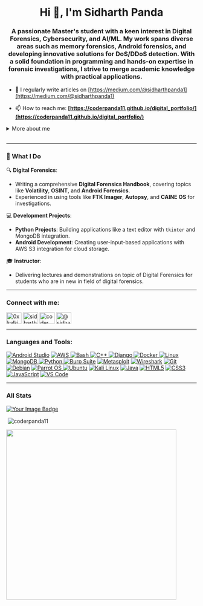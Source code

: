 <h1 align="center">Hi 👋, I'm Sidharth Panda</h1>
<h3 align="center">A passionate Master's student with a keen interest in Digital Forensics, Cybersecurity, and AI/ML. My work spans diverse areas such as memory forensics, Android forensics, and developing innovative solutions for DoS/DDoS detection. With a solid foundation in programming and hands-on expertise in forensic investigations, I strive to merge academic knowledge with practical applications.</h3>

- 📝 I regularly write articles on [https://medium.com/@sidharthpanda1](https://medium.com/@sidharthpanda1)

- 📫 How to reach me: **[https://coderpanda11.github.io/digital_portfolio/](https://coderpanda11.github.io/digital_portfolio/)**

<details>
  <summary>More about me</summary>

- **Name**: Sidharth Panda
- **Alias**: Kalki, Coderpanda11
- **From**: India
- **Instructor** | **Security Researcher** | **Digital Forensics Practioner** | **Developer** | **CTF Player**
- i have experience in cracking,web development,bug Hunting,digital forensics,Social engineering,spy.
-**Reverse Engineering**, **Malware Analysis**
- Improving knowledge in **Website Vulnerabilities**,**Android Development**,**Web Development**
- I’m currently learning **everything** 

</details>
<br>


---
### 🌟 What I Do  
🔍 **Digital Forensics**:  
- Writing a comprehensive **Digital Forensics Handbook**, covering topics like **Volatility**, **OSINT**, and **Android Forensics**.  
- Experienced in using tools like **FTK Imager**, **Autopsy**, and **CAINE OS** for investigations.  


💻 **Development Projects**:  
- **Python Projects**: Building applications like a text editor with `tkinter` and MongoDB integration.  
- **Android Development**: Creating user-input-based applications with AWS S3 integration for cloud storage.  

🎓 **Instructor**:  
-  Delivering lectures and demonstrations on topic of Digital Forensics for students who are in new in field of digital forensics.
  
---

<h3 align="left">Connect with me:</h3>
<p align="left">
<a href="https://twitter.com/0xkalki" target="blank"><img align="center" src="https://raw.githubusercontent.com/rahuldkjain/github-profile-readme-generator/master/src/images/icons/Social/twitter.svg" alt="0xkalki" height="30" width="40" /></a>
<a href="https://www.linkedin.com/in/sidharthpanda1126/" target="blank"><img align="center" src="https://raw.githubusercontent.com/rahuldkjain/github-profile-readme-generator/master/src/images/icons/Social/linked-in-alt.svg" alt="sidharth1126" height="30" width="40" /></a>
<a href="https://instagram.com/coder_panda.11" target="blank"><img align="center" src="https://raw.githubusercontent.com/rahuldkjain/github-profile-readme-generator/master/src/images/icons/Social/instagram.svg" alt="coder_panda.11" height="30" width="40" /></a>
<a href="https://medium.com/@sidharthpanda1" target="blank"><img align="center" src="https://raw.githubusercontent.com/rahuldkjain/github-profile-readme-generator/master/src/images/icons/Social/medium.svg" alt="@sidharthpanda1" height="30" width="40" /></a>
</p>

---

<h3 align="left">Languages and Tools:</h3>
<p align="left"> 
<a href="https://developer.android.com" target="_blank" rel="noreferrer"> <img src="https://img.shields.io/badge/Android_Studio-7CFC00?style=for-the-badge&logo=androidstudio&color=000000" alt="Android Studio"/></a> 
<a href="https://aws.amazon.com" target="_blank" rel="noreferrer"><img src="https://img.shields.io/badge/AWS-FF8C00?style=for-the-badge&logo=amazonwebservices&color=000000" alt="AWS"/> </a> 
<a href="https://www.gnu.org/software/bash/" target="_blank" rel="noreferrer"><img src="https://img.shields.io/badge/Bash-4EAA25?style=for-the-badge&logo=gnu-bash&color=000000" alt="Bash" /> </a> 
<a href="https://www.w3schools.com/cpp/" target="_blank" rel="noreferrer"> <img src="https://img.shields.io/badge/C%2B%2B-F34B7F?style=for-the-badge&logo=c%2B%2B&color=000000" alt="C++" /> </a> 
<a href="https://www.djangoproject.com/" target="_blank" rel="noreferrer"> <img src="https://img.shields.io/badge/DJango-006400?style=for-the-badge&logo=django&color=000000" alt="Django" /> </a> 
<a href="https://www.docker.com/" target="_blank" rel="noreferrer"> <img src="https://img.shields.io/badge/Docker-2496ED?style=for-the-badge&logo=docker&color=000000" alt="Docker" /> </a> 
<a href="https://www.linux.org/" target="_blank" rel="noreferrer"> <img src="https://img.shields.io/badge/Linux-FCC624?style=for-the-badge&logo=linux&color=000000" alt="Linux" /> </a> 
<a href="https://www.mongodb.com/" target="_blank" rel="noreferrer"> <img src="https://img.shields.io/badge/MongoDB-47A248?style=for-the-badge&logo=mongodb&color=000000" alt="MongoDB" /> </a> 
<a href="https://www.python.org" target="_blank" rel="noreferrer"> <img src="https://img.shields.io/badge/Python-3776AB?style=for-the-badge&logo=python&color=000000" alt="Python" /> </a> 
<a href="https://portswigger.net/burp" target="_blank" rel="noreferrer"><img src="https://img.shields.io/badge/Burp_Suite-FF6633?style=for-the-badge&logo=burp-suite&color=000000" alt="Burp Suite" /></a>
<a href="https://www.metasploit.com/" target="_blank" rel="noreferrer"> <img src="https://img.shields.io/badge/Metasploit-008C8C?style=for-the-badge&logo=metasploit&color=000000" alt="Metasploit" /></a>
<a href="https://www.wireshark.org/" target="_blank" rel="noreferrer"><img src="https://img.shields.io/badge/Wireshark-009639?style=for-the-badge&logo=wireshark&color=000000" alt="Wireshark" /></a>
<a href="https://git-scm.com/" target="_blank" rel="noreferrer"><img src="https://img.shields.io/badge/Git-F05032?style=for-the-badge&logo=git&color=000000" alt="Git" /></a>
<a href="https://www.debian.org/" target="_blank" rel="noreferrer"><img src="https://img.shields.io/badge/Debian-D70A53?style=for-the-badge&logo=debian&color=000000" alt="Debian" /></a>
<a href="https://parrotsec.org/" target="_blank" rel="noreferrer"><img src="https://img.shields.io/badge/Parrot_OS-2E8E8F?style=for-the-badge&logo=parrot&color=000000" alt="Parrot OS" /> </a>
<a href="https://ubuntu.com/" target="_blank" rel="noreferrer"><img src="https://img.shields.io/badge/Ubuntu-E95420?style=for-the-badge&logo=ubuntu&color=000000" alt="Ubuntu" /></a>
<a href="https://www.kali.org/" target="_blank" rel="noreferrer"><img src="https://img.shields.io/badge/Kali_Linux-557C94?style=for-the-badge&logo=kali-linux&color=000000" alt="Kali Linux" /></a>
<a href="https://www.java.com/en/" target="_blank" rel="noreferrer"><img src="https://img.shields.io/badge/Java-007396?style=for-the-badge&logo=java&color=000000" alt="Java" /></a>
<a href="https://www.w3schools.com/html/" target="_blank" rel="noreferrer"><img src="https://img.shields.io/badge/HTML5-5D4B6C?style=for-the-badge&logo=html5&color=000000" alt="HTML5" /></a>
<a href="https://www.w3schools.com/css/" target="_blank" rel="noreferrer"><img src="https://img.shields.io/badge/CSS3-2965F1?style=for-the-badge&logo=css3&color=000000" alt="CSS3" /></a>
<a href="https://www.w3schools.com/js/" target="_blank" rel="noreferrer"><img src="https://img.shields.io/badge/JavaScript-F7DF1E?style=for-the-badge&logo=javascript&color=000000" alt="JavaScript" /></a>
<a href="https://code.visualstudio.com/download" target="_blank" rel="noreferrer"><img src="https://img.shields.io/badge/VS_Code-007ACC?style=for-the-badge&logo=visual-studio-code&color=000000" alt="VS Code" /></a>
  
</p>

---

<h3 align="left">All Stats</h3>
<p align="left"><a href="https://tryhackme.com/r/p/coderpanda11"><img src="https://tryhackme-badges.s3.amazonaws.com/coderpanda11.png" alt="Your Image Badge" /></a></p>
<p>&nbsp;<img align="center" src="https://github-readme-stats.vercel.app/api?username=coderpanda11&show_icons=true&locale=en" alt="coderpanda11" /></p>
<p align="left"><a href="https://github.com/coderpanda11/github-readme-stats"><img src="https://github-readme-stats.vercel.app/api/top-langs/?username=coderpanda11&layout=compact&theme=vision-friendly-dark&bg_color=00000000&hide_border=true" width="450"" /></a></p>
